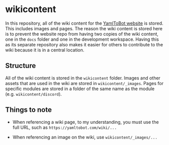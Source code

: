 # wikicontent

In this repository, all of the wiki content for the [YamlToBot website](https://yamltobot.com)
is stored. This includes images and pages. The reason the wiki content is stored here is to
prevent the website repo from having two copies of the wiki content, one in the `docs` folder
and one in the development workspace. Having this as its separate repository also makes it easier
for others to contribute to the wiki because it is in a central location.

## Structure

All of the wiki content is stored in the `wikicontent` folder. Images and other assets that are
used in the wiki are stored in `wikicontent/_images`. Pages for specific modules are stored in
a folder of the same name as the module (e.g. `wikicontent/discord`).

## Things to note

- When referencing a wiki page, to my understanding, you must use the full URL, such as `https://yamltobot.com/wiki/...`

- When referencing an image on the wiki, use `wikicontent/_images/...`
